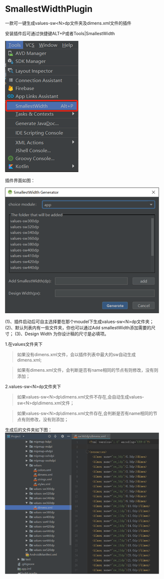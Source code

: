 # SmallestWidthPlugin

一款可一键生成values-sw\<N\>dp文件夹及dimens.xml文件的插件

安装插件后可通过快捷键ALT+P或者Tools|SmallestWidth

![Image text](images/usePlugin.png)

插件界面如图：

![Image text](images/smallestWidthUI.png)

(1)、插件启动后可自主选择要在那个moudel下生成values-sw\<N\>dp文件夹；
(2)、默认列表内有一些文件夹，你也可以通过Add smallestWidth添加需要的尺寸；
(3)、Design Width 为你设计稿的尺寸是必填项。

1.在values文件夹下
> 如果没有dimens.xml文件，会以插件列表中最大的sw自动生成dimens.xml;

> 如果有dimens.xml文件，会判断是否有name相同的节点有则修改，没有则添加；

2.values-sw\<N\>dp文件夹下
> 如果values-sw\<N\>dp\\dimens.xml文件不存在,会自动生成values-sw\<N\>dp\\dimens.xml文件；

> 如果values-sw\<N\>dp\\dimens.xml文件存在,会判断是否有name相同的节点有则修改，没有则添加；

生成后的文件夹如下图：
![Image text](images/GenerateDimens.png)

